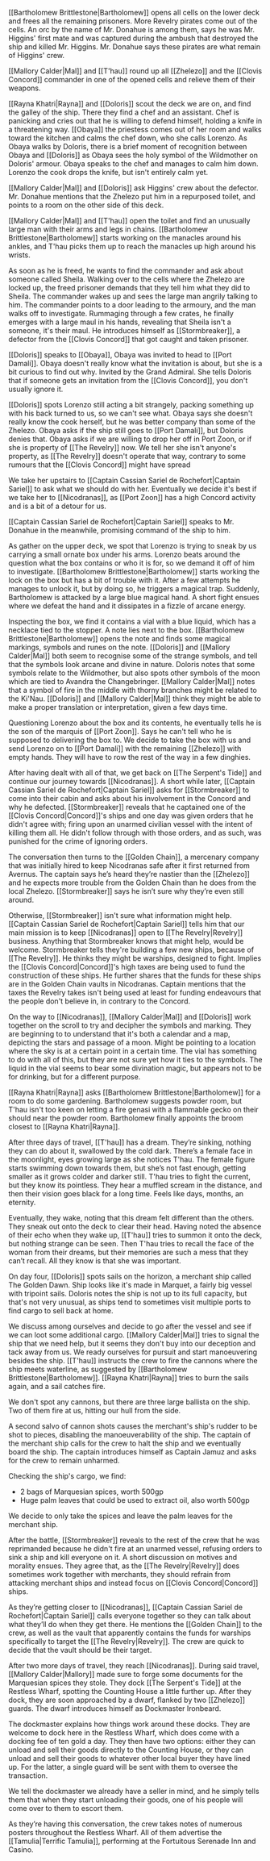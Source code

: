 [[Bartholomew Brittlestone|Bartholomew]] opens all cells on the lower deck and frees all the remaining prisoners. More Revelry pirates come out of the cells. An orc by the name of Mr. Donahue is among them, says he was Mr. Higgins' first mate and was captured during the ambush that destroyed the ship and killed Mr. Higgins. Mr. Donahue says these pirates are what remain of Higgins' crew.

[[Mallory Calder|Mal]] and [[T'hau]] round up all [[Zhelezo]] and the [[Clovis Concord]] commander in one of the opened cells and relieve them of their weapons.

[[Rayna Khatri|Rayna]] and [[Doloris]] scout the deck we are on, and find the galley of the ship. There they find a chef and an assistant. Chef is panicking and cries out that he is willing to defend himself, holding a knife in a threatening way. [[Obaya]] the priestess comes out of her room and walks toward the kitchen and calms the chef down, who she calls Lorenzo. As Obaya walks by Doloris, there is a brief moment of recognition between Obaya and [[Doloris]] as Obaya sees the holy symbol of the Wildmother on Doloris' armour. Obaya speaks to the chef and manages to calm him down. Lorenzo the cook drops the knife, but isn't entirely calm yet.

[[Mallory Calder|Mal]] and [[Doloris]] ask Higgins' crew about the defector. Mr. Donahue mentions that the Zhelezo put him in a repurposed toilet, and points to a room on the other side of this deck.

[[Mallory Calder|Mal]] and [[T'hau]] open the toilet and find an unusually large man with their arms and legs in chains. [[Bartholomew Brittlestone|Bartholomew]] starts working on the manacles around his ankles, and T'hau picks them up to reach the manacles up high around his wrists. 

As soon as he is freed, he wants to find the commander and ask about someone called Sheila. Walking over to the cells where the Zhelezo are locked up, the freed prisoner demands that they tell him what they did to Sheila. The commander wakes up and sees the large man angrily talking to him. The commander points to a door leading to the armoury, and the man walks off to investigate. Rummaging through a few crates, he finally emerges with a large maul in his hands, revealing that Sheila isn't a someone, it's their maul. He introduces himself as [[Stormbreaker]], a defector from the [[Clovis Concord]] that got caught and taken prisoner.

[[Doloris]] speaks to [[Obaya]], Obaya was invited to head to [[Port Damali]]. Obaya doesn't really know what the invitation is about, but she is a bit curious to find out why. Invited by the Grand Admiral. She tells Doloris that if someone gets an invitation from the [[Clovis Concord]], you don't usually ignore it.

[[Doloris]] spots Lorenzo still acting a bit strangely, packing something up with his back turned to us, so we can't see what. Obaya says she doesn't really know the cook herself, but he was better company than some of the Zhelezo. Obaya asks if the ship still goes to [[Port Damali]], but Doloris denies that. Obaya asks if we are willing to drop her off in Port Zoon, or if she is property of [[The Revelry]] now. We tell her she isn't anyone's property, as [[The Revelry]] doesn't operate that way, contrary to some rumours that the [[Clovis Concord]] might have spread

We take her upstairs to [[Captain Cassian Sariel de Rochefort|Captain Sariel]] to ask what we should do with her. Eventually we decide it's best if we take her to [[Nicodranas]], as [[Port Zoon]] has a high Concord activity and is a bit of a detour for us.

[[Captain Cassian Sariel de Rochefort|Captain Sariel]] speaks to Mr. Donahue in the meanwhile, promising command of the ship to him.

As gather on the upper deck, we spot that Lorenzo is trying to sneak by us carrying a small ornate box under his arms. Lorenzo beats around the question what the box contains or who it is for, so we demand it off of him to investigate. [[Bartholomew Brittlestone|Bartholomew]] starts working the lock on the box but has a bit of trouble with it. After a few attempts he manages to unlock it, but by doing so, he triggers a magical trap. Suddenly, Bartholomew is attacked by a large blue magical hand. A short fight ensues where we defeat the hand and it dissipates in a fizzle of arcane energy.

Inspecting the box, we find it contains a vial with a blue liquid, which has a necklace tied to the stopper. A note lies next to the box. [[Bartholomew Brittlestone|Bartholomew]] opens the note and finds some magical markings, symbols and runes on the note. [[Doloris]] and [[Mallory Calder|Mal]] both seem to recognise some of the strange symbols, and tell that the symbols look arcane and divine in nature. Doloris notes that some symbols relate to the Wildmother, but also spots other symbols of the moon which are tied to Avandra the Changebringer. [[Mallory Calder|Mal]] notes that a symbol of fire in the middle with thorny branches might be related to the Ki'Nau. [[Doloris]] and [[Mallory Calder|Mal]] think they might be able to make a proper translation or interpretation, given a few days time.

Questioning Lorenzo about the box and its contents, he eventually tells he is the son of the marquis of [[Port Zoon]]. Says he can't tell who he is supposed to delivering the box to. We decide to take the box with us and send Lorenzo on to [[Port Damali]] with the remaining [[Zhelezo]] with empty hands. They will have to row the rest of the way in a few dinghies.

After having dealt with all of that, we get back on [[The Serpent's Tide]] and continue our journey towards [[Nicodranas]]. A short while later, [[Captain Cassian Sariel de Rochefort|Captain Sariel]] asks for [[Stormbreaker]] to come into their cabin and asks about his involvement in the Concord and why he defected. [[Stormbreaker]] reveals that he captained one of the [[Clovis Concord|Concord]]'s ships and one day was given orders that he didn't agree with; firing upon an unarmed civilian vessel with the intent of killing them all. He didn't follow through with those orders, and as such, was punished for the crime of ignoring orders.

The conversation then turns to the [[Golden Chain]], a mercenary company that was initially hired to keep Nicodranas safe after it first returned from Avernus. The captain says he’s heard they’re nastier than the [[Zhelezo]] and he expects more trouble from the Golden Chain than he does from the local Zhelezo. [[Stormbreaker]] says he isn’t sure why they’re even still around.

Otherwise, [[Stormbreaker]] isn't sure what information might help. [[Captain Cassian Sariel de Rochefort|Captain Sariel]] tells him that our main mission is to keep [[Nicodranas]] open to [[The Revelry|Revelry]] business. Anything that Stormbreaker knows that might help, would be welcome. Stormbreaker tells they're building a few new ships, because of [[The Revelry]]. He thinks they might be warships, designed to fight. Implies the [[Clovis Concord|Concord]]'s high taxes are being used to fund the construction of these ships. He further shares that the funds for these ships are in the Golden Chain vaults in Nicodranas. Captain mentions that the taxes the Revelry takes isn't being used at least for funding endeavours that the people don't believe in, in contrary to the Concord.

On the way to [[Nicodranas]], [[Mallory Calder|Mal]] and [[Doloris]] work together on the scroll to try and decipher the symbols and marking. They are beginning to to understand that it's both a calendar and a map, depicting the stars and passage of a moon. Might be pointing to a location where the sky is at a certain point in a certain time. The vial has something to do with all of this, but they are not sure yet how it ties to the symbols. The liquid in the vial seems to bear some divination magic, but appears not to be for drinking, but for a different purpose.

[[Rayna Khatri|Rayna]] asks [[Bartholomew Brittlestone|Bartholomew]] for a room to do some gardening. Bartholomew suggests powder room, but T'hau isn't too keen on letting a fire genasi with a flammable gecko on their should near the powder room. Bartholomew finally appoints the broom closest to [[Rayna Khatri|Rayna]].

After three days of travel, [[T'hau]] has a dream. They’re sinking, nothing they can do about it, swallowed by the cold dark. There’s a female face in the moonlight, eyes growing large as she notices T'hau. The female figure starts swimming down towards them, but she’s not fast enough, getting smaller as it grows colder and darker still. T'hau tries to fight the current, but they know its pointless. They hear a muffled scream in the distance, and then their vision goes black for a long time. Feels like days, months, an eternity.

Eventually, they wake, noting that this dream felt different than the others. They sneak out onto the deck to clear their head. Having noted the absence of their echo when they wake up, [[T'hau]] tries to summon it onto the deck, but nothing strange can be seen. Then T'hau tries to recall the face of the woman from their dreams, but their memories are such a mess that they can’t recall. All they know is that she was important.

On day four, [[Doloris]] spots sails on the horizon, a merchant ship called The Golden Dawn. Ship looks like it's made in Marquet, a fairly big vessel with tripoint sails. Doloris notes the ship is not up to its full capacity, but that's not very unusual, as ships tend to sometimes visit multiple ports to find cargo to sell back at home.

We discuss among ourselves and decide to go after the vessel and see if we can loot some additional cargo. [[Mallory Calder|Mal]] tries to signal the ship that we need help, but it seems they don't buy into our deception and tack away from us. We ready ourselves for pursuit and start manoeuvering besides the ship. [[T'hau]] instructs the crew to fire the cannons where the ship meets waterline, as suggested by [[Bartholomew Brittlestone|Bartholomew]]. [[Rayna Khatri|Rayna]] tries to burn the sails again, and a sail catches fire.

We don't spot any cannons, but there are three large ballista on the ship. Two of them fire at us, hitting our hull from the side.

A second salvo of cannon shots causes the merchant's ship's rudder to be shot to pieces, disabling the manoeuverability of the ship. The captain of the merchant ship calls for the crew to halt the ship and we eventually board the ship. The captain introduces himself as Captain Jamuz and asks for the crew to remain unharmed.

Checking the ship's cargo, we find:
- 2 bags of Marquesian spices, worth 500gp
- Huge palm leaves that could be used to extract oil, also worth 500gp

We decide to only take the spices and leave the palm leaves for the merchant ship.

After the battle, [[Stormbreaker]] reveals to the rest of the crew that he was reprimanded because he didn't fire at an unarmed vessel, refusing orders to sink a ship and kill everyone on it. A short discussion on motives and morality ensues. They agree that, as the [[The Revelry|Revelry]] does sometimes work together with merchants, they should refrain from attacking merchant ships and instead focus on [[Clovis Concord|Concord]] ships.

As they’re getting closer to [[Nicodranas]], [[Captain Cassian Sariel de Rochefort|Captain Sariel]] calls everyone together so they can talk about what they’ll do when they get there. He mentions the [[Golden Chain]] to the crew, as well as the vault that apparently contains the funds for warships specifically to target the [[The Revelry|Revelry]]. The crew are quick to decide that the vault should be their target.

After two more days of travel, they reach [[Nicodranas]]. During said travel, [[Mallory Calder|Mallory]] made sure to forge some documents for the Marquesian spices they stole. They dock [[The Serpent's Tide]] at the Restless Wharf, spotting the Counting House a little further up. After they dock, they are soon approached by a dwarf, flanked by two [[Zhelezo]] guards. The dwarf introduces himself as Dockmaster Ironbeard. 

The dockmaster explains how things work around these docks. They are welcome to dock here in the Restless Wharf, which does come with a docking fee of ten gold a day. They then have two options: either they can unload and sell their goods directly to the Counting House, or they can unload and sell their goods to whatever other local buyer they have lined up. For the latter, a single guard will be sent with them to oversee the transaction. 

We tell the dockmaster we already have a seller in mind, and he simply tells them that when they start unloading their goods, one of his people will come over to them to escort them.

As they’re having this conversation, the crew takes notes of numerous posters throughout the Restless Wharf. All of them advertise the [[Tamulia|Terrific Tamulia]], performing at the Fortuitous Serenade Inn and Casino. 